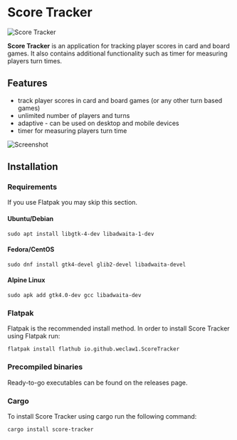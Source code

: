 # Score Tracker
![Score Tracker](https://raw.githubusercontent.com/weclaw1/score-tracker/main/src/resources/com.github.weclaw1.ScoreTracker.svg)

**Score Tracker** is an application for tracking player scores in card and board games. It also contains additional functionality such as timer for measuring players turn times.

## Features
- track player scores in card and board games (or any other turn based games)
- unlimited number of players and turns
- adaptive - can be used on desktop and mobile devices
- timer for measuring players turn time

![Screenshot](https://raw.githubusercontent.com/weclaw1/score-tracker/main/src/resources/screenshot.png)

## Installation

### Requirements
If you use Flatpak you may skip this section.

#### Ubuntu/Debian
```
sudo apt install libgtk-4-dev libadwaita-1-dev
```
#### Fedora/CentOS
```
sudo dnf install gtk4-devel glib2-devel libadwaita-devel
```

#### Alpine Linux
```
sudo apk add gtk4.0-dev gcc libadwaita-dev
```

### Flatpak
Flatpak is the recommended install method.
In order to install Score Tracker using Flatpak run:
```
flatpak install flathub io.github.weclaw1.ScoreTracker
```

### Precompiled binaries
Ready-to-go executables can be found on the releases page.

### Cargo
To install Score Tracker using cargo run the following command:
```
cargo install score-tracker
```